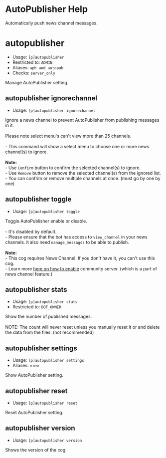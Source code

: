 # AutoPublisher Help

Automatically push news channel messages.

# autopublisher
 - Usage: `[p]autopublisher`
 - Restricted to: `ADMIN`
 - Aliases: `aph and autopub`
 - Checks: `server_only`

Manage AutoPublisher setting.

## autopublisher ignorechannel
 - Usage: `[p]autopublisher ignorechannel`

Ignore a news channel to prevent AutoPublisher from publishing messages in it.<br/><br/>Please note select menu's can't view more than 25 channels.<br/><br/>- This command will show a select menu to choose one or more news channel(s) to ignore.<br/><br/>**Note:**<br/>- Use `Confirm` button to confirm the selected channel(s) to ignore.<br/>- Use `Remove` button to remove the selected channel(s) from the ignored list.<br/>- You can confrim or remove multiple channels at once. (must go by one by one)

## autopublisher toggle
 - Usage: `[p]autopublisher toggle`

Toggle AutoPublisher enable or disable.<br/><br/>- It's disabled by default.<br/>    - Please ensure that the bot has access to `view_channel` in your news channels. it also need `manage_messages` to be able to publish.<br/><br/>**Note:**<br/>- This cog requires News Channel. If you don't have it, you can't use this cog.<br/>    - Learn more [here on how to enable](https://support.discord.com/hc/en-us/articles/360047132851-Enabling-Your-Community-Server) community server. (which is a part of news channel feature.)

## autopublisher stats
 - Usage: `[p]autopublisher stats`
 - Restricted to: `BOT_OWNER`

Show the number of published messages.<br/><br/>NOTE: The count will never reset unless you manually reset it or and delete the data from the files. (not recommended)

## autopublisher settings
 - Usage: `[p]autopublisher settings`
 - Aliases: `view`

Show AutoPublisher setting.

## autopublisher reset
 - Usage: `[p]autopublisher reset`

Reset AutoPublisher setting.

## autopublisher version
 - Usage: `[p]autopublisher version`

Shows the version of the cog.
